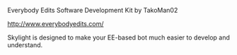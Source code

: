 Everybody Edits Software Development Kit by TakoMan02

http://www.everybodyedits.com/

Skylight is designed to make your EE-based bot much easier to develop and understand.